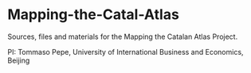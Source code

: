 # Mapping-the-Catal-Atlas
Sources, files and materials for the Mapping the Catalan Atlas Project.

PI: Tommaso Pepe, University of International Business and Economics, Beijing
